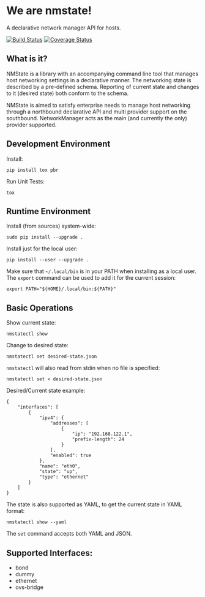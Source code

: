 # We are nmstate!
A declarative network manager API for hosts.

[![Build Status](https://travis-ci.org/nmstate/nmstate.png?branch=master)](https://travis-ci.org/nmstate/nmstate)
[![Coverage Status](https://coveralls.io/repos/github/nmstate/nmstate/badge.svg?branch=master)](https://coveralls.io/github/nmstate/nmstate?branch=master)

## What is it?
NMState is a library with an accompanying command line tool that manages
host networking settings in a declarative manner.
The networking state is described by a pre-defined schema.
Reporting of current state and changes to it (desired state) both conform to
the schema.

NMState is aimed to satisfy enterprise needs to manage host networking through
a northbound declarative API and multi provider support on the southbound.
NetworkManager acts as the main (and currently the only) provider supported.

## Development Environment

Install:
```shell
pip install tox pbr
```

Run Unit Tests:
```shell
tox
```

## Runtime Environment

Install (from sources) system-wide:
```shell
sudo pip install --upgrade .
```

Install just for the local user:

```shell
pip install --user --upgrade .
```

Make sure that `~/.local/bin` is in your PATH when installing as a local user.
The `export` command can be used to add it for the current session:

```shell
export PATH="${HOME}/.local/bin:${PATH}"
```


## Basic Operations

Show current state:
```shell
nmstatectl show
```

Change to desired state:
```shell
nmstatectl set desired-state.json
```

`nmstatectl` will also read from stdin when no file is specified:


```shell
nmstatectl set < desired-state.json
```

Desired/Current state example:
```shell
{
    "interfaces": [
        {
            "ipv4": {
                "addresses": [
                    {
                        "ip": "192.168.122.1",
                        "prefix-length": 24
                    }
                ],
                "enabled": true
            },
            "name": "eth0",
            "state": "up",
            "type": "ethernet"
        }
    ]
}
```

The state is also supported as YAML, to get the current state in YAML format:

```shell
nmstatectl show --yaml
```

The `set` command accepts both YAML and JSON.

## Supported Interfaces:
- bond
- dummy
- ethernet
- ovs-bridge
